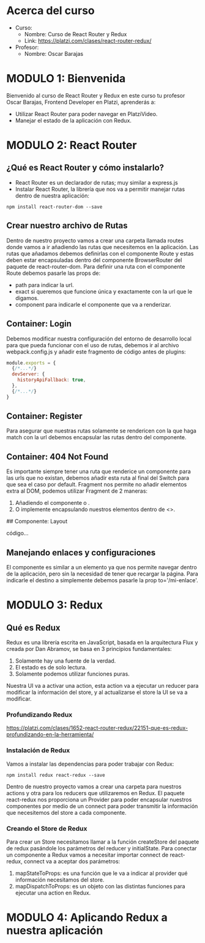
# Acerca del curso

* Curso: 
	* Nombre: Curso de React Router y Redux
	* Link: https://platzi.com/clases/react-router-redux/
* Profesor: 
	* Nombre: Oscar Barajas


# MODULO 1: Bienvenida

Bienvenido al curso de React Router y Redux en este curso tu profesor Oscar Barajas, Frontend Developer en Platzi, aprenderás a:
- Utilizar React Router para poder navegar en PlatziVideo.
- Manejar el estado de la aplicación con Redux.

# MODULO 2: React Router

## ¿Qué es React Router y cómo instalarlo?

* React Router es un declarador de rutas; muy similar a express.js
* Instalar React Router, la librería que nos va a permitir manejar rutas dentro de nuestra aplicación:
```
npm install react-router-dom --save
```

## Crear nuestro archivo de Rutas

Dentro de nuestro proyecto vamos a crear una carpeta llamada routes donde vamos a ir añadiendo las rutas que necesitemos en la aplicación.
Las rutas que añadamos debemos definirlas con el componente Route y estas deben estar encapsuladas dentro del componente BrowserRouter del paquete de react-router-dom. Para definir una ruta con el componente Route debemos pasarle las props de:

* path para indicar la url.
* exact si queremos que funcione única y exactamente con la url que le digamos.
* component para indicarle el componente que va a renderizar.

## Container: Login

Debemos modificar nuestra configuración del entorno de desarrollo local para que pueda funcionar con el uso de rutas, debemos ir al archivo webpack.config.js y añadir este fragmento de código antes de plugins:

```js
module.exports = {
  {/*...*/}
  devServer: {  
    historyApiFallback: true,  
  },
  {/*...*/}
}
```

## Container: Register

Para asegurar que nuestras rutas solamente se rendericen con la que haga match con la url debemos encapsular las rutas dentro del componente.


## Container: 404 Not Found

Es importante siempre tener una ruta que renderice un componente para las urls que no existan, debemos añadir esta ruta al final del Switch para que sea el caso por default.
Fragment nos permite no añadir elementos extra al DOM, podemos utilizar Fragment de 2 maneras:

1. Añadiendo el componente o .
2. O implemente encapsulando nuestros elementos dentro de <>.


## Componente: Layout

código...

## Manejando enlaces y configuraciones

El componente es similar a un elemento ya que nos permite navegar dentro de la aplicación, pero sin la necesidad de tener que recargar la página. Para indicarle el destino a simplemente debemos pasarle la prop to='/mi-enlace'.


# MODULO 3: Redux

## Qué es Redux

Redux es una librería escrita en JavaScript, basada en la arquitectura Flux y creada por Dan Abramov, se basa en 3 principios fundamentales:
1. Solamente hay una fuente de la verdad.
2. El estado es de solo lectura.
3. Solamente podemos utilizar funciones puras.

Nuestra UI va a activar una action, esta action va a ejecutar un reducer para modificar la información del store, y al actualizarse el store la UI se va a modificar.

### Profundizando Redux

https://platzi.com/clases/1652-react-router-redux/22151-que-es-redux-profundizando-en-la-herramienta/

### Instalación de Redux

Vamos a instalar las dependencias para poder trabajar con Redux:

```
npm install redux react-redux --save
```

Dentro de nuestro proyecto vamos a crear una carpeta para nuestros actions y otra para los reducers que utilizaremos en Redux.
El paquete react-redux nos proporciona un Provider para poder encapsular nuestros componentes por medio de un connect para poder transmitir la información que necesitemos del store a cada componente.

### Creando el Store de Redux

Para crear un Store necesitamos llamar a la función createStore del paquete de redux pasándole los parámetros del reducer y initialState.
Para conectar un componente a Redux vamos a necesitar importar connect de react-redux, connect va a aceptar dos parámetros:
1. mapStateToProps: es una función que le va a indicar al provider qué información necesitamos del store.
2. mapDispatchToProps: es un objeto con las distintas funciones para ejecutar una action en Redux.

# MODULO 4: Aplicando Redux a nuestra aplicación

